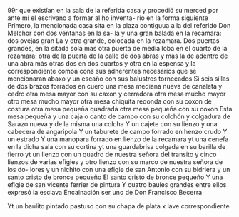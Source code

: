 99r que existían en la sala de la referida casa y procedió su merced por ante mí el escrivano a formar al ho inventa- rio en la forma siguiente
Primero, la mencionada casa sita en la plaza contiguua a la del referido Don Melchor con dos ventanas en la sa- la y una gran balada en la recamara: dos ovejas gran
La y otra grande, colocada en la rezamara. Dos puertas grandes, en la sitada sola mas otra puerta de media loba en el quarto de la rezamara: otra de la puerta de la calle de dos abras y mas la de adentro de una abra más
otras dos en dos quartos y otra en la espensa
y la correspondiente comoa cons sus adherentes necesarios
que se mencionaran abaxo
y un escaño con sus balustres tornecados
Si seis sillas de dos brazos forrados en cuero
una mesa mediana nueva de canaleta y cedro
otra mesa mayor con su caxon y cerradora
otra mesa mucho mayor
otro mesa mucho mayor
otra mesa chiquita redonda con su coxon de costura
otra mesa pequeña quadrada
otra mesa pequeña con su coxon
Esta mesa pequeña
y una caja o canto de campo
con su colchón y colgadura
de Sarazo nueva y de la misma una colcha
Y un cajete con su lienzo y una cabecera de angaripola
Y un taburete de campo forrado en henzo crudo
Y un estrado
Y una manopara forrado en lienzo de la recamara
yt una cenefa en la dicha sala con su cortina
yt una guardabrisa colgada en su barilla de fierro
yt un lienzo con un quadro de nuestra señora del transito
y cinco lienzos de varias efigies
y otro lienzo con su marco de nuestra señora de los do-
lores
y un nichito con una efigie de san Antonio con su bidriera
y un santo cristo de bronce pequeño
El santo cristó de bronce pequeño
Y una efigie de san vicente ferrier de pintura
Y cuatro baules grandes entre ellos expresó la esclava
Encainación ser uno de Don Francisco Becerra

Yt un baulito pintado pastuso con su chapa de plata x
lave correspondiente